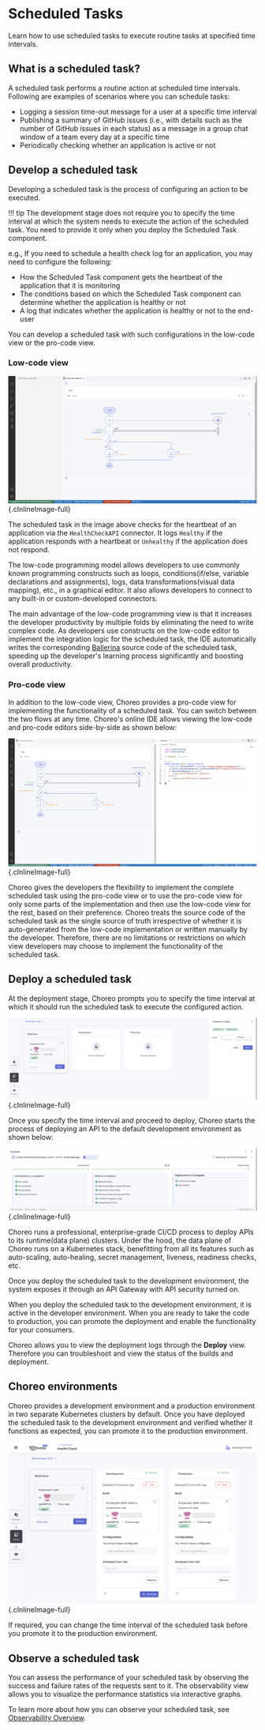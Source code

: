 # Scheduled Tasks

Learn how to use scheduled tasks to execute routine tasks at specified time intervals.

## What is a scheduled task?

A scheduled task performs a routine action at scheduled time intervals. Following are examples of scenarios where you can schedule tasks:

- Logging a session time-out message for a user at a specific time interval
- Publishing a summary of GitHub issues (i.e., with details such as the number of GitHub issues in each status) as a message in a group chat window of a team every day at a specific time
- Periodically checking whether an application is active or not

## Develop a scheduled task

Developing a scheduled task is the process of configuring an action to be executed.

!!! tip
    The development stage does not require you to specify the time interval at which the system needs to execute the action of the scheduled task. You need to provide it only when you deploy the Scheduled Task component.

e.g., If you need to schedule a health check log for an application, you may need to configure the following:
- How the Scheduled Task component gets the heartbeat of the application that it is monitoring
- The conditions based on which the Scheduled Task component can determine whether the application is healthy or not
- A log that indicates whether the application is healthy or not to the end-user

You can develop a scheduled task with such configurations in the low-code view or the pro-code view.

### Low-code view

![Scheduled task low-code view](assets/img/scheduled-tasks/scheduled-task-low-code.png){.cInlineImage-full}

The scheduled task in the image above checks for the heartbeat of an application via the `HealthCheckAPI` connector. It logs `Healthy` if the application responds with a heartbeat or `Unhealthy` if the application does not respond.

The low-code programming model allows developers to use commonly known programming constructs such as loops, conditions(if/else, variable declarations and assignments), logs, data transformations(visual data mapping), etc., in a graphical editor. It also allows developers to connect to any built-in or custom-developed connectors.

The main advantage of the low-code programming view is that it increases the developer productivity by multiple folds by eliminating the need to write complex code. As developers use constructs on the low-code editor to implement the integration logic for the scheduled task, the IDE automatically writes the corresponding [Ballerina](https://ballerina.io) source code of the scheduled task, speeding up the developer's learning process significantly and boosting overall productivity.


### Pro-code view

In addition to the low-code view, Choreo provides a pro-code view for implementing the functionality of a scheduled task. You can switch between the two flows at any time. Choreo's online IDE allows viewing the low-code and pro-code editors side-by-side as shown below:

![Scheduled task pro-code view](assets/img/scheduled-tasks/scheduled-task-pro-code.png){.cInlineImage-full}

Choreo gives the developers the flexibility to implement the complete scheduled task using the pro-code view or to use the pro-code view for only some parts of the implementation and then use the low-code view for the rest, based on their preference. Choreo treats the source code of the scheduled task as the single source of truth irrespective of whether it is auto-generated from the low-code implementation or written manually by the developer. Therefore, there are no limitations or restrictions on which view developers may choose to implement the functionality of the scheduled task.

## Deploy a scheduled task

At the deployment stage, Choreo prompts you to specify the time interval at which it should run the scheduled task to execute the configured action.

![Specify time interval](assets/img/scheduled-tasks/specify-time-interval.png){.cInlineImage-full}

Once you specify the time interval and proceed to deploy, Choreo starts the process of deploying an API to the default development environment as shown below:

![Deploy scheduled task](assets/img/scheduled-tasks/deploy-scheduled-task.png){.cInlineImage-full}

Choreo runs a professional, enterprise-grade CI/CD process to deploy APIs to its runtime(data plane) clusters. Under the hood, the data plane of Choreo runs on a Kubernetes stack, benefitting from all its features such as auto-scaling, auto-healing, secret management, liveness, readiness checks, etc.

Once you deploy the scheduled task to the development environment, the system exposes it through an API Gateway with API security turned on.

When you deploy the scheduled task to the development environment, it is active in the developer environment. When you are ready to take the code to production, you can promote the deployment and enable the functionality for your consumers.

Choreo allows you to view the deployment logs through the **Deploy** view. Therefore you can troubleshoot and view the status of the builds and deployment.

## Choreo environments

Choreo provides a development environment and a production environment in two separate Kubernetes clusters by default. Once you have deployed the scheduled task to the development environment and verified whether it functions as expected, you can promote it to the production environment.

![Promote scheduled task](assets/img/scheduled-tasks/promote-scheduled-task-to-production.png){.cInlineImage-full}

If required, you can change the time interval of the scheduled task before you promote it to the production environment.

## Observe a scheduled task

You can assess the performance of your scheduled task by observing the success and failure rates of the requests sent to it. The observability view allows you to visualize the performance statistics via interactive graphs.

To learn more about how you can observe your scheduled task, see [Observability Overview](observability/observability-overview.md).
